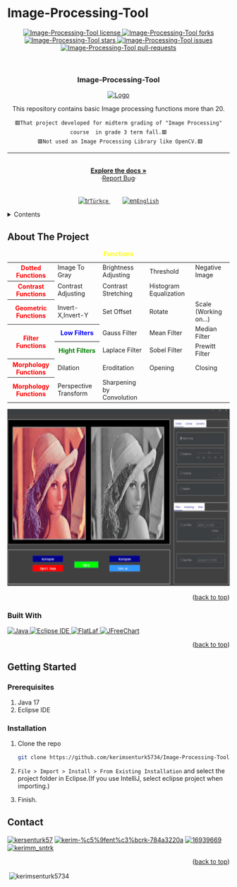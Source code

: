 # Image-Processing-Tool


<div id="top"></div>

<p align="center">
<a href="https://github.com/kerimsenturk5734/Image-Processing-Tool/blob/main/LICENSE.md" target="blank">
<img src="https://img.shields.io/github/license/kerimsenturk5734/Image-Processing-Tool? style=flat-square" alt="Image-Processing-Tool license" />
</a>
<a href="https://github.com/kerimsenturk5734/Image-Processing-Tool/fork" target="blank">
<img src="https://img.shields.io/github/forks/kerimsenturk5734/Image-Processing-Tool?style=flat-square" alt="Image-Processing-Tool forks"/>
</a>
<a href="https://github.com/kerimsenturk5734/Image-Processing-Tool/stargazers" target="blank">
<img src="https://img.shields.io/github/stars/kerimsenturk5734/Image-Processing-Tool?style=flat-square" alt="Image-Processing-Tool stars"/>
</a>
<a href="https://github.com/kerimsenturk5734/Image-Processing-Tool/issues" target="blank">
<img src="https://img.shields.io/github/issues/kerimsenturk5734/Image-Processing-Tool?style=flat-square" alt="Image-Processing-Tool issues"/>
</a>
<a href="https://github.com/kerimsenturk5734/Image-Processing-Tool/pulls" target="blank">
<img src="https://img.shields.io/github/issues-pr/kerimsenturk5734/Image-Processing-Tool?style=flat-square" alt="Image-Processing-Tool pull-requests"/>
</a>
</p>


<!-- PROJECT LOGO -->
<br />
<div align="center">
  
  <h3 align="center">Image-Processing-Tool</h3>

  <p align="center">
    <a href="https://github.com/kerimsenturk5734/Image-Processing-Tool">
    <img src="https://raw.githubusercontent.com/kerimsenturk5734/Image-Processing-Tool/main/bin/Debug/books-128.ico" alt="Logo" width="80" height="80">
    </a>
    
   This repository contains basic Image processing functions more than 20.
    <br/>
    <div>
      ```
        🟥That project developed for midterm grading of "Image Processing" course  in grade 3 term fall.🟥 ```<br>``` 
        🟥Not used an Image Processing Library like OpenCV.🟥
      ```
    <div/>
    <hr>
    <br />
    <a href="https://github.com/kerimsenturk5734/Image-Processing-Tool"><strong>Explore the docs »</strong></a>
        <br/>
   ·<a href="https://github.com/kerimsenturk5734/Image-Processing-Tool/issues">Report Bug</a>·
      <br/>
      <br/><br/>
    <a href="https://github.com/kerimsenturk5734/Image-Processing-Tool/blob/main/README-tr.md" target="_blank" rel="noreferrer"> 
      <img src="https://emojigraph.org/media/twitter/flag-turkey_1f1f9-1f1f7.png" alt="tr" width="30" height="30"/>```Türkçe```
    </a> &nbsp;&nbsp;&nbsp;&nbsp;&nbsp;&nbsp;
      <a href="https://github.com/kerimsenturk5734/Image-Processing-Tool/blob/main/README.md" target="_blank" rel="noreferrer"> 
      <img src="https://preview.redd.it/68cdrlhal0hz.png?auto=webp&s=a7e6c8f70065646b72d45fc6ba12c6bb9bf56923" alt="en" width="30" height="20"/>```English```
    </a>  
</div>



<!-- TABLE OF CONTENTS -->
<div align="left">
    <details>
      <summary>Contents</summary>
      <ol>
        <li>
          <a href="#about-the-project">About The Project</a>
          <ul>
            <li><a href="#built-with">Built With</a></li>
          </ul>
        </li>
        <li>
          <a href="#getting-started">Getting Started</a>
          <ul>
            <li><a href="#prerequisites">Prerequisites</a></li>
            <li><a href="#installation">Installation</a></li>
          </ul>
        </li>
        <li><a href="#contact">Contact</a></li>
      </ol>
    </details>
<div/>



<!-- ABOUT THE PROJECT -->
## About The Project

<!--projeyi anlat gif olarak kullanımını göster-->

<table>
  <caption><b style="color:yellow">Functions</b></caption>
  <tr>
    <th><b style="color:red;">Dotted Functions</b></th>
    <td>Image To Gray</td>
    <td>Brightness Adjusting</td>
    <td>Threshold</td>
    <td>Negative Image</td> 
  </tr>
  <tr>
    <th><b style="color:red;">Contrast Functions</b></th>
    <td>Contrast Adjusting</td>
    <td>Contrast Stretching</td>
    <td>Histogram Equalization</td>
  </tr>
  <tr>
    <th><b style="color:red;">Geometric Functions</b></th>
    <td>Invert-X,Invert-Y</td>
    <td>Set Offset</td>
    <td>Rotate</td>
    <td>Scale (Working on...)</td>
  </tr>
  <tr>
    <th rowspan=2><b style="color:red;">Filter Functions</b></th>
    <th><b style="color:blue;">Low Filters</b></th>
    <td>Gauss Filter</td>
    <td>Mean Filter</td>
    <td>Median Filter</td>
  </tr>
  <tr>
    <th><b style="color:green;">Hight Filters</b></th>
    <td>Laplace Filter</td>
    <td>Sobel Filter</td>
    <td>Prewitt Filter</td>
  </tr>
  <tr>
    <th><b style="color:red;">Morphology Functions</b></th>
    <td>Dilation</td>
    <td>Eroditation</td>
    <td>Opening</td>
    <td>Closing</td>
  </tr>
  <tr>
    <th><b style="color:red;">Morphology Functions</b></th>
    <td>Perspective Transform</td>
    <td>Sharpening by Convolution</td>
  </tr>
</table>

  <p align="center"><img src="./readmegif.gif" alt="GIF" width="700" height="400"></p>
<p align="right">(<a href="#top">back to top</a>)</p>



### Built With

<p align="left"> 
  <a href="https://www.java.com" target="_blank" rel="noreferrer"> <img src="https://cdn-icons-png.flaticon.com/512/3291/3291669.png" alt="Java" width="50" height="50"/> </a> <a href="https://www.eclipse.org/" target="_blank" rel="noreferrer"> <img src="https://duckduckgo.com/i/2445e33b.png" alt="Eclipse IDE" width="170" height="50"/> </a> <a href="https://www.formdev.com/flatlaf/" target="_blank" rel="noreferrer"> <img src="https://www.formdev.com/themes/formdev/images/header-flatlaf.svg" alt="FlatLaf" width="" height="50"/> </a>
  <a href="https://www.jfree.org/jfreechart/">
  <img src="https://elhedhly.files.wordpress.com/2015/07/logo-jfreechart.png" 
  alt="JFreeChart" width="200"> </a>
    </p>
<p align="right">(<a href="#top">back to top</a>)</p>



<!-- GETTING STARTED -->
## Getting Started

### Prerequisites

1. Java 17
2. Eclipse IDE

### Installation

1. Clone the repo
   ```sh
   git clone https://github.com/kerimsenturk5734/Image-Processing-Tool
   ```
2. ```File > Import > Install > From Existing Installation```  and select the project folder in Eclipse.(If you use IntelliJ, select eclipse project when importing.)
   
3. Finish.
  



<!-- CONTACT -->
## Contact

<p align="left">
<a href="https://twitter.com/kersenturk57" target="blank"><img align="center" src="https://raw.githubusercontent.com/rahuldkjain/github-profile-readme-generator/master/src/images/icons/Social/twitter.svg" alt="kersenturk57" height="30" width="40" /></a>
<a href="https://www.linkedin.com/in/kerim-%c5%9fent%c3%bcrk-784a3220a/" target="blank"><img align="center" src="https://raw.githubusercontent.com/rahuldkjain/github-profile-readme-generator/master/src/images/icons/Social/linked-in-alt.svg" alt="kerim-%c5%9fent%c3%bcrk-784a3220a" height="30" width="40" /></a>
<a href="https://stackoverflow.com/users/16939669" target="blank"><img align="center" src="https://raw.githubusercontent.com/rahuldkjain/github-profile-readme-generator/master/src/images/icons/Social/stack-overflow.svg" alt="16939669" height="30" width="40" /></a>
<a href="https://www.instagram.com/s1r_ker1m/" target="blank"><img align="center" src="https://raw.githubusercontent.com/rahuldkjain/github-profile-readme-generator/master/src/images/icons/Social/instagram.svg" alt="kerimm_sntrk" height="30" width="40" /></a>
</p>

<p align="right">(<a href="#top">back to top</a>)</p>

<p>&nbsp;<img align="center" src="https://github-readme-stats.vercel.app/api?username=kerimsenturk5734&show_icons=true&locale=en" alt="kerimsenturk5734" /></p>

